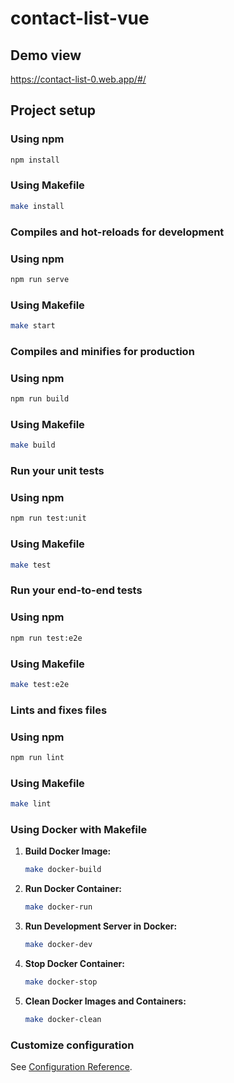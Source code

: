 
# contact-list-vue

## Demo view 

https://contact-list-0.web.app/#/

## Project setup

### Using npm
```bash
npm install
```

### Using Makefile
```bash
make install
```

### Compiles and hot-reloads for development

### Using npm
```bash
npm run serve
```

### Using Makefile
```bash
make start
```

### Compiles and minifies for production

### Using npm
```bash
npm run build
```

### Using Makefile
```bash
make build
```

### Run your unit tests

### Using npm
```bash
npm run test:unit
```

### Using Makefile
```bash
make test
```

### Run your end-to-end tests

### Using npm
```bash
npm run test:e2e
```

### Using Makefile
```bash
make test:e2e
```

### Lints and fixes files

### Using npm
```bash
npm run lint
```

### Using Makefile
```bash
make lint
```

### Using Docker with Makefile

1. **Build Docker Image:**
   ```bash
   make docker-build
   ```

2. **Run Docker Container:**
   ```bash
   make docker-run
   ```

3. **Run Development Server in Docker:**
   ```bash
   make docker-dev
   ```

4. **Stop Docker Container:**
   ```bash
   make docker-stop
   ```

5. **Clean Docker Images and Containers:**
   ```bash
   make docker-clean
   ```

### Customize configuration
See [Configuration Reference](https://cli.vuejs.org/config/).
